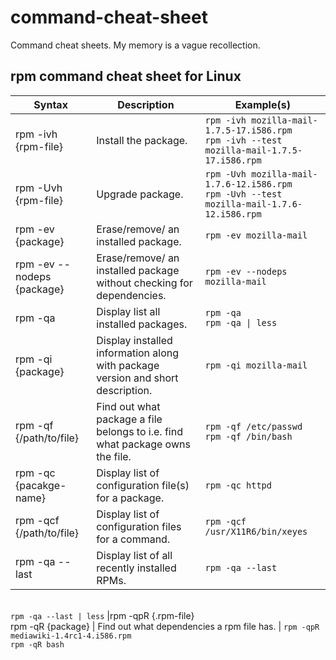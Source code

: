 # command-cheat-sheet
Command cheat sheets. My memory is a vague recollection.

## rpm command cheat sheet for Linux
| Syntax | Description                  | Example(s) |
|--------|------------------------------|-----------------------------------------|
|rpm -ivh {rpm-file} | Install the package. | `rpm -ivh mozilla-mail-1.7.5-17.i586.rpm` <br> `rpm -ivh --test mozilla-mail-1.7.5-17.i586.rpm` |
|rpm -Uvh {rpm-file} | Upgrade package. | `rpm -Uvh mozilla-mail-1.7.6-12.i586.rpm` <br> `rpm -Uvh --test mozilla-mail-1.7.6-12.i586.rpm` |
|rpm -ev {package} | Erase/remove/ an installed package. | `rpm -ev mozilla-mail`
|rpm -ev --nodeps {package} | Erase/remove/ an installed package without checking for dependencies. | `rpm -ev --nodeps mozilla-mail` |
|rpm -qa | Display list all installed packages. | ` rpm -qa ` <br> <code>rpm -qa &#124; less </code>
|rpm -qi {package} | Display installed information along with package version and short description. | `rpm -qi mozilla-mail`|
|rpm -qf {/path/to/file} | Find out what package a file belongs to i.e. find what package owns the file. | `rpm -qf /etc/passwd` <br> `rpm -qf /bin/bash` |
|rpm -qc {pacakge-name} | Display list of configuration file(s) for a package. | `rpm -qc httpd`
|rpm -qcf {/path/to/file} | Display list of configuration files for a command. | `rpm -qcf /usr/X11R6/bin/xeyes`
|rpm -qa --last | Display list of all recently installed RPMs. | `rpm -qa --last`
<br> <code>rpm -qa --last &#124; less</code>
|rpm -qpR {.rpm-file} <br> rpm -qR {package} | Find out what dependencies a rpm file has. | `rpm -qpR mediawiki-1.4rc1-4.i586.rpm` <br> `rpm -qR bash`
